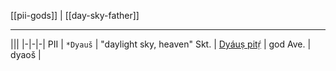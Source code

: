 [[pii-gods]] | [[day-sky-father]]

---

|||
|-|-|-|
PII | `*Dyauš` | "daylight sky, heaven"
Skt. | [Dyáuṣ pitṛ́](indic-dyaus-pitar.md) | god
Ave. | dyaoš |